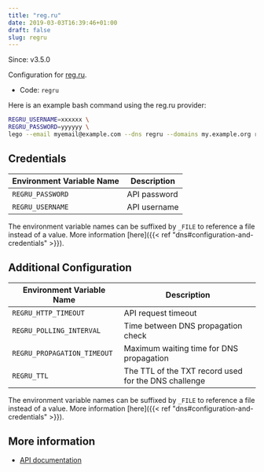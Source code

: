```yaml
---
title: "reg.ru"
date: 2019-03-03T16:39:46+01:00
draft: false
slug: regru
---
```


<!-- THIS DOCUMENTATION IS AUTO-GENERATED. PLEASE DO NOT EDIT. -->
<!-- providers/dns/regru/regru.toml -->
<!-- THIS DOCUMENTATION IS AUTO-GENERATED. PLEASE DO NOT EDIT. -->

Since: v3.5.0

Configuration for [reg.ru](https://www.reg.ru/).


<!--more-->

- Code: `regru`

Here is an example bash command using the reg.ru provider:

```bash
REGRU_USERNAME=xxxxxx \
REGRU_PASSWORD=yyyyyy \
lego --email myemail@example.com --dns regru --domains my.example.org run
```




## Credentials

| Environment Variable Name | Description |
|-----------------------|-------------|
| `REGRU_PASSWORD` | API password |
| `REGRU_USERNAME` | API username |

The environment variable names can be suffixed by `_FILE` to reference a file instead of a value.
More information [here]({{< ref "dns#configuration-and-credentials" >}}).


## Additional Configuration

| Environment Variable Name | Description |
|--------------------------------|-------------|
| `REGRU_HTTP_TIMEOUT` | API request timeout |
| `REGRU_POLLING_INTERVAL` | Time between DNS propagation check |
| `REGRU_PROPAGATION_TIMEOUT` | Maximum waiting time for DNS propagation |
| `REGRU_TTL` | The TTL of the TXT record used for the DNS challenge |

The environment variable names can be suffixed by `_FILE` to reference a file instead of a value.
More information [here]({{< ref "dns#configuration-and-credentials" >}}).




## More information

- [API documentation](https://www.reg.ru/support/help/api2)

<!-- THIS DOCUMENTATION IS AUTO-GENERATED. PLEASE DO NOT EDIT. -->
<!-- providers/dns/regru/regru.toml -->
<!-- THIS DOCUMENTATION IS AUTO-GENERATED. PLEASE DO NOT EDIT. -->
